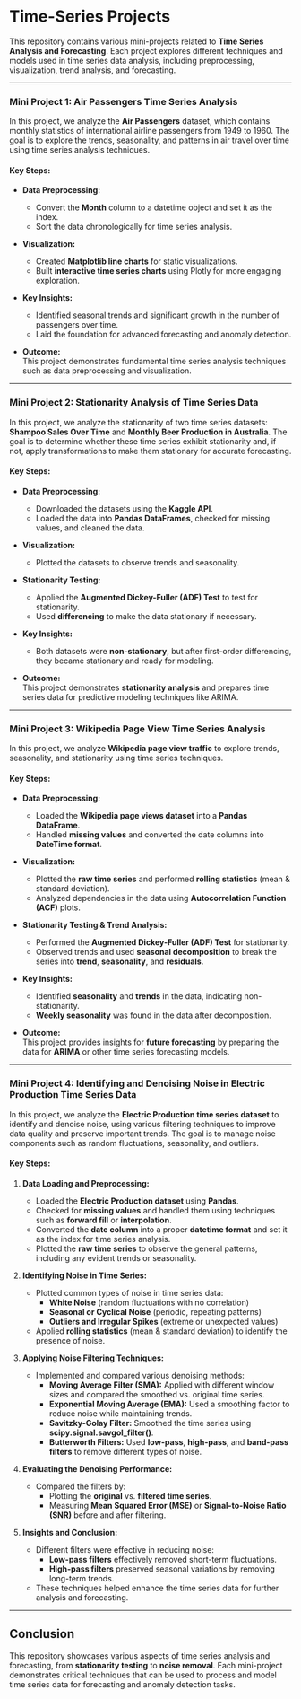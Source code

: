 
# Time-Series Projects

This repository contains various mini-projects related to **Time Series Analysis and Forecasting**. Each project explores different techniques and models used in time series data analysis, including preprocessing, visualization, trend analysis, and forecasting.

---

### **Mini Project 1: Air Passengers Time Series Analysis**

In this project, we analyze the **Air Passengers** dataset, which contains monthly statistics of international airline passengers from 1949 to 1960. The goal is to explore the trends, seasonality, and patterns in air travel over time using time series analysis techniques.

#### **Key Steps:**

- **Data Preprocessing:**  
  - Convert the **Month** column to a datetime object and set it as the index.  
  - Sort the data chronologically for time series analysis.

- **Visualization:**  
  - Created **Matplotlib line charts** for static visualizations.  
  - Built **interactive time series charts** using Plotly for more engaging exploration.

- **Key Insights:**  
  - Identified seasonal trends and significant growth in the number of passengers over time.  
  - Laid the foundation for advanced forecasting and anomaly detection.

- **Outcome:**  
  This project demonstrates fundamental time series analysis techniques such as data preprocessing and visualization.

---

### **Mini Project 2: Stationarity Analysis of Time Series Data**

In this project, we analyze the stationarity of two time series datasets: **Shampoo Sales Over Time** and **Monthly Beer Production in Australia**. The goal is to determine whether these time series exhibit stationarity and, if not, apply transformations to make them stationary for accurate forecasting.

#### **Key Steps:**

- **Data Preprocessing:**  
  - Downloaded the datasets using the **Kaggle API**.  
  - Loaded the data into **Pandas DataFrames**, checked for missing values, and cleaned the data.

- **Visualization:**  
  - Plotted the datasets to observe trends and seasonality.

- **Stationarity Testing:**  
  - Applied the **Augmented Dickey-Fuller (ADF) Test** to test for stationarity.  
  - Used **differencing** to make the data stationary if necessary.

- **Key Insights:**  
  - Both datasets were **non-stationary**, but after first-order differencing, they became stationary and ready for modeling.

- **Outcome:**  
  This project demonstrates **stationarity analysis** and prepares time series data for predictive modeling techniques like ARIMA.

---

### **Mini Project 3: Wikipedia Page View Time Series Analysis**

In this project, we analyze **Wikipedia page view traffic** to explore trends, seasonality, and stationarity using time series techniques.

#### **Key Steps:**

- **Data Preprocessing:**  
  - Loaded the **Wikipedia page views dataset** into a **Pandas DataFrame**.  
  - Handled **missing values** and converted the date columns into **DateTime format**.

- **Visualization:**  
  - Plotted the **raw time series** and performed **rolling statistics** (mean & standard deviation).  
  - Analyzed dependencies in the data using **Autocorrelation Function (ACF)** plots.

- **Stationarity Testing & Trend Analysis:**  
  - Performed the **Augmented Dickey-Fuller (ADF) Test** for stationarity.  
  - Observed trends and used **seasonal decomposition** to break the series into **trend**, **seasonality**, and **residuals**.

- **Key Insights:**  
  - Identified **seasonality** and **trends** in the data, indicating non-stationarity.  
  - **Weekly seasonality** was found in the data after decomposition.

- **Outcome:**  
  This project provides insights for **future forecasting** by preparing the data for **ARIMA** or other time series forecasting models.

---

### **Mini Project 4: Identifying and Denoising Noise in Electric Production Time Series Data**

In this project, we analyze the **Electric Production time series dataset** to identify and denoise noise, using various filtering techniques to improve data quality and preserve important trends. The goal is to manage noise components such as random fluctuations, seasonality, and outliers.

#### **Key Steps:**

1. **Data Loading and Preprocessing:**
   - Loaded the **Electric Production dataset** using **Pandas**.  
   - Checked for **missing values** and handled them using techniques such as **forward fill** or **interpolation**.  
   - Converted the **date column** into a proper **datetime format** and set it as the index for time series analysis.  
   - Plotted the **raw time series** to observe the general patterns, including any evident trends or seasonality.

2. **Identifying Noise in Time Series:**
   - Plotted common types of noise in time series data:
     - **White Noise** (random fluctuations with no correlation)
     - **Seasonal or Cyclical Noise** (periodic, repeating patterns)
     - **Outliers and Irregular Spikes** (extreme or unexpected values)
   - Applied **rolling statistics** (mean & standard deviation) to identify the presence of noise.

3. **Applying Noise Filtering Techniques:**
   - Implemented and compared various denoising methods:
     - **Moving Average Filter (SMA):** Applied with different window sizes and compared the smoothed vs. original time series.
     - **Exponential Moving Average (EMA):** Used a smoothing factor to reduce noise while maintaining trends.
     - **Savitzky-Golay Filter:** Smoothed the time series using **scipy.signal.savgol_filter()**.
     - **Butterworth Filters:** Used **low-pass**, **high-pass**, and **band-pass filters** to remove different types of noise.

4. **Evaluating the Denoising Performance:**
   - Compared the filters by:
     - Plotting the **original** vs. **filtered time series**.
     - Measuring **Mean Squared Error (MSE)** or **Signal-to-Noise Ratio (SNR)** before and after filtering.

5. **Insights and Conclusion:**
   - Different filters were effective in reducing noise:
     - **Low-pass filters** effectively removed short-term fluctuations.
     - **High-pass filters** preserved seasonal variations by removing long-term trends.
   - These techniques helped enhance the time series data for further analysis and forecasting.

---

## **Conclusion**

This repository showcases various aspects of time series analysis and forecasting, from **stationarity testing** to **noise removal**. Each mini-project demonstrates critical techniques that can be used to process and model time series data for forecasting and anomaly detection tasks.
